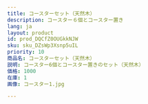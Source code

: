 ```yaml
---
title: コースターセット（天然木）
description: コースター６個とコースター置き
lang: ja
layout: product
id: prod_DQCfZ0OUGkkNJW
sku: sku_DZsWp3Xsnp5uIL
priority: 10
商品名: コースターセット（天然木）
説明: コースター6個とコースター置きのセット（天然木）
価格: 1000
在庫: 1
画像: コースター1.jpg

---
```


